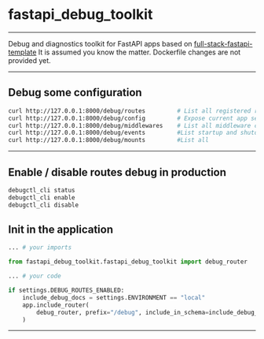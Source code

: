# fastapi_debug_toolkit

---

Debug and diagnostics toolkit for FastAPI apps based on [full-stack-fastapi-template](https://github.com/fastapi/full-stack-fastapi-template/tree/master)
It is assumed you know the matter.
Dockerfile changes are not provided yet.

---

## Debug some configuration

```bash
curl http://127.0.0.1:8000/debug/routes         # List all registered routes and tags
curl http://127.0.0.1:8000/debug/config         # Expose current app settings (DEV ONLY)
curl http://127.0.0.1:8000/debug/middlewares    # List all middleware classes (DEV ONLY)
curl http://127.0.0.1:8000/debug/events         #List startup and shutdown event handlers (DEV ONLY)
curl http://127.0.0.1:8000/debug/mounts         #List all

```

 ---

## Enable / disable routes debug in production

```bash
debugctl_cli status
debugctl_cli enable
debugctl_cli disable

```

## Init in the application

```python
... # your imports

from fastapi_debug_toolkit.fastapi_debug_toolkit import debug_router

... # your code

if settings.DEBUG_ROUTES_ENABLED:
    include_debug_docs = settings.ENVIRONMENT == "local"
    app.include_router(
        debug_router, prefix="/debug", include_in_schema=include_debug_docs
    )
```

---
